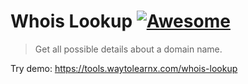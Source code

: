 # Whois Lookup [![Awesome](https://cdn.rawgit.com/sindresorhus/awesome/d7305f38d29fed78fa85652e3a63e154dd8e8829/media/badge.svg)](https://github.com/sindresorhus/awesome)

>Get all possible details about a domain name.

Try demo: https://tools.waytolearnx.com/whois-lookup
